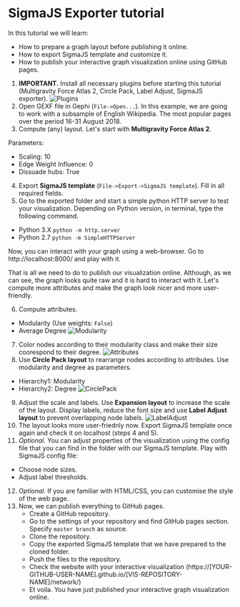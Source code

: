 # SigmaJS Exporter tutorial

In this tutorial we will learn:
 * How to prepare a graph layout before publishing it online.
 * How to export SigmaJS template and customize it.
 * How to publish your interactive graph visualization online using GitHub pages.

1. **IMPORTANT.** Install all necessary plugins before starting this tutorial (Multigravity Force Atlas 2, Circle Pack, Label Adjust, SigmaJS exporter).
![Plugins](https://raw.githubusercontent.com/mizvol/gephi-tutorials/master/SigmaJS%20exporter/images/Plugins.png)
2. Open GEXF file in Gephi (`File->Open...`). In this example, we are going to work with a subsample of English Wikipedia. The most popular pages over the period 16-31 August 2018.
3. Compute (any) layout. Let's start with **Multigravity Force Atlas 2**.

Parameters:
* Scaling: 10
* Edge Weight Influence: 0
* Dissuade hubs: True
4. Export **SigmaJS template** (`File->Export->SigmaJS template`). Fill in all required fields.
5. Go to the exported folder and start a simple python HTTP server to test your visualization. Depending on Python version, in terminal, type the following command.

* Python 3.X `python -m http.server`
* Python 2.7 `python -m SimpleHTTPServer`

Now, you can interact with your graph using a web-browser. Go to http://localhost:8000/ and play with it.

That is all we need to do to publish our visualization online. Although, as we can see, the graph looks quite raw and it is hard to interact with it. Let's compute more attributes and make the graph look nicer and more user-friendly.

6. Compute attributes.
* Modularity (Use weights: `False`)
* Average Degree
![Modularity](https://raw.githubusercontent.com/mizvol/gephi-tutorials/master/SigmaJS%20exporter/images/modularity-degree.gif)
7. Color nodes according to their modularity class and make their size coorespond to their degree.
![Attributes](https://raw.githubusercontent.com/mizvol/gephi-tutorials/master/SigmaJS%20exporter/images/color-and-size.gif)
8. Use **Circle Pack layout** to rearrange nodes according to attributes. Use modularity and degree as parameters.
* Hierarchy1: Modularity
* Hierarchy2: Degree
![CirclePack](https://raw.githubusercontent.com/mizvol/gephi-tutorials/master/SigmaJS%20exporter/images/CirclePack.png)
9. Adjust the scale and labels. Use **Expansion layout** to increase the scale of the layout. Display labels, reduce the font size and use **Label Adjust layout** to prevent overlapping node labels.
![LabelAdjust](https://raw.githubusercontent.com/mizvol/gephi-tutorials/master/SigmaJS%20exporter/images/scale.gif)
10. The layout looks more user-friednly now. Export SigmaJS template once again and check it on localhost (steps 4 and 5).
11. *Optional.* You can adjust properties of the visualization using the config file that you can find in the folder with our SigmaJS template. Play with SigmaJS config file:
* Choose node sizes.
* Adjust label thresholds.
12. *Optional.* If you are familiar with HTML/CSS, you can customise the style of the web page.
13. Now, we can publish everything to GitHub pages.
    * Create a GitHub repository.
    * Go to the settings of your repository and find GitHub pages section. Specify `master branch` as source. 
    * Clone the repository.
    * Copy the exported SigmaJS template that we have prepared to the cloned folder.
    * Push the files to the repository.
    * Check the website with your interactive visualization (https://[YOUR-GITHUB-USER-NAME].github.io/[VIS-REPOSITORY-NAME]/network/)
    * Et voila. You have just published your interactive graph visualization online.
